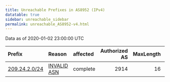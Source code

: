 ```yaml
---
title: Unreachable Prefixes in AS8952 (IPv4)
datatable: true
sidebar: unreachable_sidebar
permalink: unreachable_AS8952-v4.html
---
```


Data as of 2020-01-02 23:00:00 UTC


<div class="datatable-begin"></div>

| Prefix                                               | Reason                                                                                              | affected   |   Authorized AS |   MaxLength | Anchor                           |   unreachable /24s |
|:-----------------------------------------------------|:----------------------------------------------------------------------------------------------------|:-----------|----------------:|------------:|:---------------------------------|-------------------:|
| [209.24.2.0/24](https://stat.ripe.net/209.24.2.0/24) | [INVALID ASN](https://rpki-validator.ripe.net/announcement-preview?asn=AS8952&prefix=209.24.2.0/24) | complete   |            2914 |          16 | [ARIN](unreachable_ARIN-v4.html) |                  1 |

<div class="datatable-end"></div>